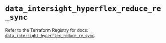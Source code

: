 # `data_intersight_hyperflex_reduce_re_sync`

Refer to the Terraform Registry for docs: [`data_intersight_hyperflex_reduce_re_sync`](https://registry.terraform.io/providers/ciscodevnet/intersight/1.0.71/docs/data-sources/hyperflex_reduce_re_sync).
